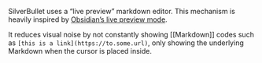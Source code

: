 SilverBullet uses a “live preview” markdown editor. This mechanism is heavily inspired by [Obsidian’s live preview mode](https://help.obsidian.md/Live+preview+update).

It reduces visual noise by not constantly showing [[Markdown]] codes such as `[this is a link](https://to.some.url)`, only showing the underlying Markdown when the cursor is placed inside. 